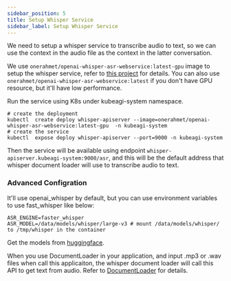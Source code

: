 ```yaml
---
sidebar_position: 5
title: Setup Whisper Service
sidebar_label: Setup Whisper Service
---
```


We need to setup a whisper service to transcribe audio to text, so we can use the context in the audio file as the context in the latter conversation.

We use ```onerahmet/openai-whisper-asr-webservice:latest-gpu``` image to setup the whisper service, refer to [this project](https://github.com/ahmetoner/whisper-asr-webservice) for details. You can also use ```onerahmet/openai-whisper-asr-webservice:latest``` if you don't have GPU resource, but it'll have low performance.

Run the service using K8s under kubeagi-system namespace.

```shell
# create the deployment
kubectl  create deploy whisper-apiserver --image=onerahmet/openai-whisper-asr-webservice:latest-gpu  -n kubeagi-system 
# create the service
kubectl  expose deploy whisper-apiserver --port=9000 -n kubeagi-system
```

Then the service will be available using endpoint ```whisper-apiserver.kubeagi-system:9000/asr```, and this will be the default address that whisper document loader will use to transcribe audio to text.

### Advanced Configration
It'll use openai_whisper by default, but you can use environment variables to use fast_whisper like below:
```
ASR_ENGINE=faster_whisper
ASR_MODEL=/data/models/whisper/large-v3 # mount /data/models/whisper/ to /tmp/whisper in the container
```
Get the models from [huggingface](https://huggingface.co/Systran/faster-whisper-large-v3).

When you use DocumentLoader in your application, and input .mp3 or .wav files when call this applicaiton, the whisper document loader will call this API to get text from audio. Refer to [DocumentLoader](../Concepts/documentloader.md) for details.
